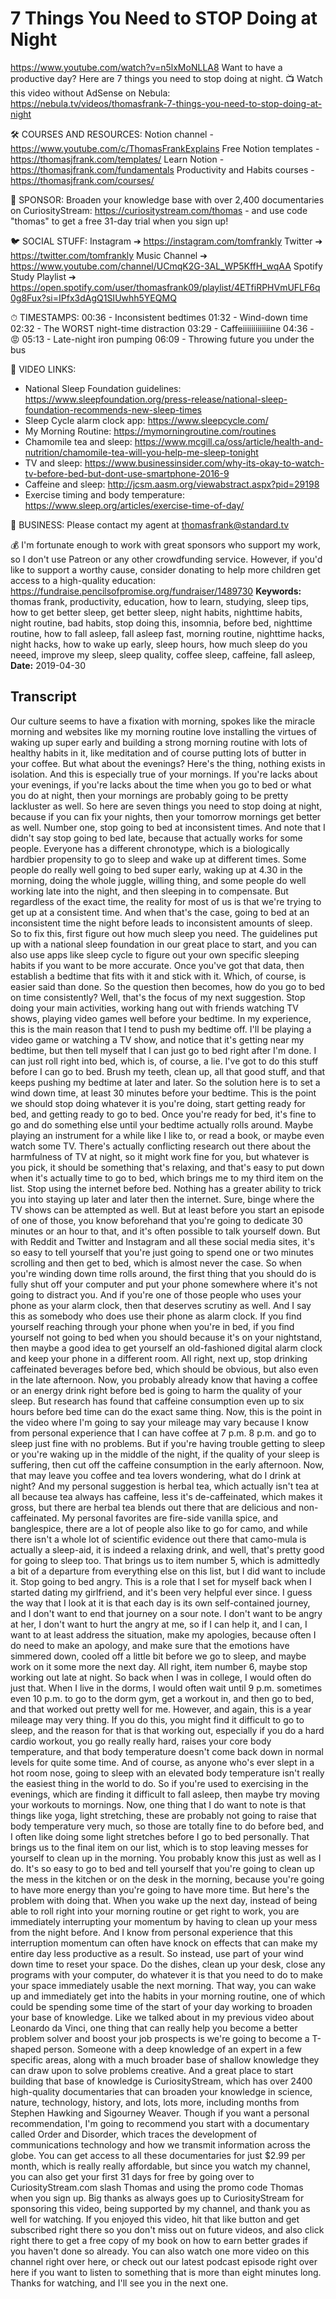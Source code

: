 # 7 Things You Need to STOP Doing at Night
https://www.youtube.com/watch?v=n5lxMoNLLA8
Want to have a productive day? Here are 7 things you need to stop doing at night.
📺 Watch this video without AdSense on Nebula: https://nebula.tv/videos/thomasfrank-7-things-you-need-to-stop-doing-at-night

🛠 COURSES AND RESOURCES: 
Notion channel - https://www.youtube.com/c/ThomasFrankExplains
Free Notion templates - https://thomasjfrank.com/templates/
Learn Notion - https://thomasjfrank.com/fundamentals
Productivity and Habits courses - https://thomasjfrank.com/courses/

🦙 SPONSOR: 
Broaden your knowledge base with over 2,400 documentaries on CuriosityStream: https://curiositystream.com/thomas - and use code "thomas" to get a free 31-day trial when you sign up!

🐦 SOCIAL STUFF:
Instagram ➔ https://instagram.com/tomfrankly
Twitter ➔ https://twitter.com/tomfrankly
Music Channel ➔ https://www.youtube.com/channel/UCmqK2G-3AL_WP5KffH_wqAA
Spotify Study Playlist ➔ https://open.spotify.com/user/thomasfrank09/playlist/4ETfiRPHVmUFLF6q0g8Fux?si=IPfx3dAgQ1SIUwhh5YEQMQ

⏱ TIMESTAMPS:
00:36 - Inconsistent bedtimes
01:32 - Wind-down time
02:32 - The WORST night-time distraction
03:29 - Caffeiiiiiiiiiiiiine
04:36 - 😡
05:13 - Late-night iron pumping
06:09 - Throwing future you under the bus

🔗 VIDEO LINKS:
- National Sleep Foundation guidelines: https://www.sleepfoundation.org/press-release/national-sleep-foundation-recommends-new-sleep-times
- Sleep Cycle alarm clock app: https://www.sleepcycle.com/
- My Morning Routine: https://mymorningroutine.com/routines
- Chamomile tea and sleep: https://www.mcgill.ca/oss/article/health-and-nutrition/chamomile-tea-will-you-help-me-sleep-tonight
- TV and sleep: https://www.businessinsider.com/why-its-okay-to-watch-tv-before-bed-but-dont-use-smartphone-2016-9
- Caffeine and sleep: http://jcsm.aasm.org/viewabstract.aspx?pid=29198
- Exercise timing and body temperature: https://www.sleep.org/articles/exercise-time-of-day/

👐 BUSINESS:
Please contact my agent at thomasfrank@standard.tv

💰 I'm fortunate enough to work with great sponsors who support my work, so I don't use Patreon or any other crowdfunding service. However, if you'd like to support a worthy cause, consider donating to help more children get access to a high-quality education: https://fundraise.pencilsofpromise.org/fundraiser/1489730
**Keywords:** thomas frank, productivity, education, how to learn, studying, sleep tips, how to get better sleep, get better sleep, night habits, nighttime habits, night routine, bad habits, stop doing this, insomnia, before bed, nighttime routine, how to fall asleep, fall asleep fast, morning routine, nighttime hacks, night hacks, how to wake up early, sleep hours, how much sleep do you neeed, improve my sleep, sleep quality, coffee sleep, caffeine, fall asleep, 
**Date:** 2019-04-30

## Transcript
 Our culture seems to have a fixation with morning, spokes like the miracle morning and websites like my morning routine love installing the virtues of waking up super early and building a strong morning routine with lots of healthy habits in it, like meditation and of course putting lots of butter in your coffee. But what about the evenings? Here's the thing, nothing exists in isolation. And this is especially true of your mornings. If you're lacks about your evenings, if you're lacks about the time when you go to bed or what you do at night, then your mornings are probably going to be pretty lackluster as well. So here are seven things you need to stop doing at night, because if you can fix your nights, then your tomorrow mornings get better as well. Number one, stop going to bed at inconsistent times. And note that I didn't say stop going to bed late, because that actually works for some people. Everyone has a different chronotype, which is a biologically hardbier propensity to go to sleep and wake up at different times. Some people do really well going to bed super early, waking up at 4.30 in the morning, doing the whole juggle, willing thing, and some people do well working late into the night, and then sleeping in to compensate. But regardless of the exact time, the reality for most of us is that we're trying to get up at a consistent time. And when that's the case, going to bed at an inconsistent time the night before leads to inconsistent amounts of sleep. So to fix this, first figure out how much sleep you need. The guidelines put up with a national sleep foundation in our great place to start, and you can also use apps like sleep cycle to figure out your own specific sleeping habits if you want to be more accurate. Once you've got that data, then establish a bedtime that fits with it and stick with it. Which, of course, is easier said than done. So the question then becomes, how do you go to bed on time consistently? Well, that's the focus of my next suggestion. Stop doing your main activities, working hang out with friends watching TV shows, playing video games well before your bedtime. In my experience, this is the main reason that I tend to push my bedtime off. I'll be playing a video game or watching a TV show, and notice that it's getting near my bedtime, but then tell myself that I can just go to bed right after I'm done. I can just roll right into bed, which is, of course, a lie. I've got to do this stuff before I can go to bed. Brush my teeth, clean up, all that good stuff, and that keeps pushing my bedtime at later and later. So the solution here is to set a wind down time, at least 30 minutes before your bedtime. This is the point we should stop doing whatever it is you're doing, start getting ready for bed, and getting ready to go to bed. Once you're ready for bed, it's fine to go and do something else until your bedtime actually rolls around. Maybe playing an instrument for a while like I like to, or read a book, or maybe even watch some TV. There's actually conflicting research out there about the harmfulness of TV at night, so it might work fine for you, but whatever is you pick, it should be something that's relaxing, and that's easy to put down when it's actually time to go to bed, which brings me to my third item on the list. Stop using the internet before bed. Nothing has a greater ability to trick you into staying up later and later then the internet. Sure, binge where the TV shows can be attempted as well. But at least before you start an episode of one of those, you know beforehand that you're going to dedicate 30 minutes or an hour to that, and it's often possible to talk yourself down. But with Reddit and Twitter and Instagram and all these social media sites, it's so easy to tell yourself that you're just going to spend one or two minutes scrolling and then get to bed, which is almost never the case. So when you're winding down time rolls around, the first thing that you should do is fully shut off your computer and put your phone somewhere where it's not going to distract you. And if you're one of those people who uses your phone as your alarm clock, then that deserves scrutiny as well. And I say this as somebody who does use their phone as alarm clock. If you find yourself reaching through your phone when you're in bed, if you find yourself not going to bed when you should because it's on your nightstand, then maybe a good idea to get yourself an old-fashioned digital alarm clock and keep your phone in a different room. All right, next up, stop drinking caffeinated beverages before bed, which should be obvious, but also even in the late afternoon. Now, you probably already know that having a coffee or an energy drink right before bed is going to harm the quality of your sleep. But research has found that caffeine consumption even up to six hours before bed time can do the exact same thing. Now, this is the point in the video where I'm going to say your mileage may vary because I know from personal experience that I can have coffee at 7 p.m. 8 p.m. and go to sleep just fine with no problems. But if you're having trouble getting to sleep or you're waking up in the middle of the night, if the quality of your sleep is suffering, then cut off the caffeine consumption in the early afternoon. Now, that may leave you coffee and tea lovers wondering, what do I drink at night? And my personal suggestion is herbal tea, which actually isn't tea at all because tea always has caffeine, less it's de-caffeinated, which makes it gross, but there are herbal tea blends out there that are delicious and non-caffeinated. My personal favorites are fire-side vanilla spice, and banglespice, there are a lot of people also like to go for camo, and while there isn't a whole lot of scientific evidence out there that camo-mula is actually a sleep-aid, it is indeed a relaxing drink, and well, that's pretty good for going to sleep too. That brings us to item number 5, which is admittedly a bit of a departure from everything else on this list, but I did want to include it. Stop going to bed angry. This is a role that I set for myself back when I started dating my girlfriend, and it's been very helpful ever since. I guess the way that I look at it is that each day is its own self-contained journey, and I don't want to end that journey on a sour note. I don't want to be angry at her, I don't want to hurt the angry at me, so if I can help it, and I can, I want to at least address the situation, make my apologies, because often I do need to make an apology, and make sure that the emotions have simmered down, cooled off a little bit before we go to sleep, and maybe work on it some more the next day. All right, item number 6, maybe stop working out late at night. So back when I was in college, I would often do just that. When I live in the dorms, I would often wait until 9 p.m. sometimes even 10 p.m. to go to the dorm gym, get a workout in, and then go to bed, and that worked out pretty well for me. However, and again, this is a year mileage may very thing. If you do this, you might find it difficult to go to sleep, and the reason for that is that working out, especially if you do a hard cardio workout, you go really really hard, raises your core body temperature, and that body temperature doesn't come back down in normal levels for quite some time. And of course, as anyone who's ever slept in a hot room nose, going to sleep with an elevated body temperature isn't really the easiest thing in the world to do. So if you're used to exercising in the evenings, which are finding it difficult to fall asleep, then maybe try moving your workouts to mornings. Now, one thing that I do want to note is that things like yoga, light stretching, these are probably not going to raise that body temperature very much, so those are totally fine to do before bed, and I often like doing some light stretches before I go to bed personally. That brings us to the final item on our list, which is to stop leaving messes for yourself to clean up in the morning. You probably know this just as well as I do. It's so easy to go to bed and tell yourself that you're going to clean up the mess in the kitchen or on the desk in the morning, because you're going to have more energy than you're going to have more time. But here's the problem with doing that. When you wake up the next day, instead of being able to roll right into your morning routine or get right to work, you are immediately interrupting your momentum by having to clean up your mess from the night before. And I know from personal experience that this interruption momentum can often have knock on effects that can make my entire day less productive as a result. So instead, use part of your wind down time to reset your space. Do the dishes, clean up your desk, close any programs with your computer, do whatever it is that you need to do to make your space immediately usable the next morning. That way, you can wake up and immediately get into the habits in your morning routine, one of which could be spending some time of the start of your day working to broaden your base of knowledge. Like we talked about in my previous video about Leonardo da Vinci, one thing that can really help you become a better problem solver and boost your job prospects is we're going to become a T-shaped person. Someone with a deep knowledge of an expert in a few specific areas, along with a much broader base of shallow knowledge they can draw upon to solve problems creative. And a great place to start building that base of knowledge is CuriosityStream, which has over 2400 high-quality documentaries that can broaden your knowledge in science, nature, technology, history, and lots, lots more, including months from Stephen Hawking and Sigourney Weaver. Though if you want a personal recommendation, I'm going to recommend you start with a documentary called Order and Disorder, which traces the development of communications technology and how we transmit information across the globe. You can get access to all these documentaries for just $2.99 per month, which is really really affordable, but since you watch my channel, you can also get your first 31 days for free by going over to CuriosityStream.com slash Thomas and using the promo code Thomas when you sign up. Big thanks as always goes up to CuriosityStream for sponsoring this video, being supported by my channel, and thank you as well for watching. If you enjoyed this video, hit that like button and get subscribed right there so you don't miss out on future videos, and also click right there to get a free copy of my book on how to earn better grades if you haven't done so already. You can also watch one more video on this channel right over here, or check out our latest podcast episode right over here if you want to listen to something that is more than eight minutes long. Thanks for watching, and I'll see you in the next one.
